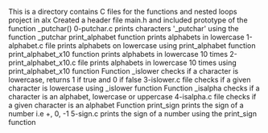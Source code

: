This is a directory contains C files for the functions and nested loops project in alx
Created a header file main.h and included prototype of the function _putchar()
0-putchar.c prints characters '_putchar'  using the function _putchar
print_alphabet function prints alphabets in lowercase
1-alphabet.c file prints alphabets on lowercase using print_alphabet function
print_alphabet_x10 function prints alphabets in lowercase 10 times
2-print_alphabet_x10.c file prints alphabets in lowercase 10 times using print_alphabet_x10 function
Function _islower checks if a character is lowercase, returns 1 if true and 0 if false
3-islower.c file checks if a given character is lowercase using _islower function
Function _isalpha checks if a character is an alphabet, lowercase or uppercase
4-isalpha.c file checks if a given character is an alphabet
Function print_sign prints the sign of a number i.e +, 0, -1
5-sign.c prints the sign of a number using the print_sign function
